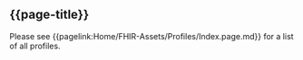 ## {{page-title}}

Please see {{pagelink:Home/FHIR-Assets/Profiles/Index.page.md}} for a list of all profiles.